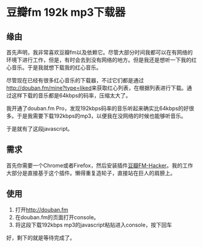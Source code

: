 # 豆瓣fm 192k mp3下载器

## 缘由

首先声明，我非常喜欢豆瓣fm以及依赖它。尽管大部分时间我都可以在有网络的环境下进行工作，但是，有时会去到没有网络的地方。但是我还是想听一下我的红心音乐。于是我就想下载我的红心音乐。

尽管现在已经有很多红心音乐的下载器，不过它们都是通过<http://douban.fm/mine?type=liked>来获取红心列表，在根据列表进行下载。通过这样下载的音乐都是64kbps的码率，压缩太大了。

我开通了douban.fm Pro，发现192kbps码率的音乐听起来确实比64kbps的好很多。于是我需要下载192kbps的mp3，以便我在没网络的时候也能够听音乐。

于是就有了这段javascript。

## 需求

首先你需要一个Chrome或者Firefox，然后安装插件[豆瓣FM-Hacker](https://chrome.google.com/webstore/detail/豆瓣fm-hacker/pjpdhffcchclaedfnlkmpacghddkpgjh)。我的工作大部分是直接基于这个插件。懒得重复造轮子，直接站在巨人的肩膀上。

## 使用

1. 打开<http://douban.fm>
1. 在douban.fm的页面打开console。
1. 将这段下载192kbps mp3的javascript粘贴进入console，按下回车

好，剩下的就是等待完成了。
